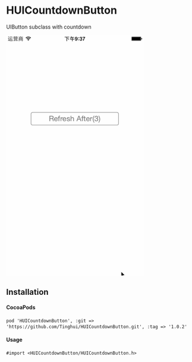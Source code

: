 # HUICountdownButton

UIButton subclass with countdown

![](https://github.com/Tinghui/HUICountdownButton/blob/master/HUICountdownButtonDemo/preview.gif)

## Installation

#### CocoaPods

```objc
pod 'HUICountdownButton', :git => 'https://github.com/Tinghui/HUICountdownButton.git', :tag => '1.0.2'
```

#### Usage

```objc
#import <HUICountdownButton/HUICountdownButton.h>
```

